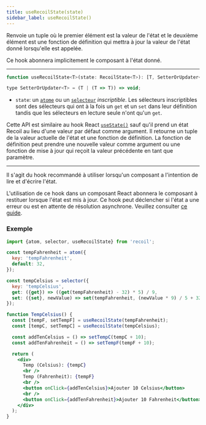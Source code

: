 ```yaml
---
title: useRecoilState(state)
sidebar_label: useRecoilState()
---
```


Renvoie un tuple où le premier élément est la valeur de l'état et le deuxième élément est une fonction de définition qui mettra à jour la valeur de l'état donné lorsqu'elle est appelée.

Ce hook abonnera implicitement le composant à l'état donné.

---

```jsx
function useRecoilState<T>(state: RecoilState<T>): [T, SetterOrUpdater<T>];

type SetterOrUpdater<T> = (T | (T => T)) => void;
```

- `state`: un [`atome`](/docs/api-reference/core/atom) ou un [`selecteur`](/docs/api-reference/core/selector) _inscriptible_. Les sélecteurs inscriptibles sont des sélecteurs qui ont à la fois un `get` et un `set` dans leur définition tandis que les sélecteurs en lecture seule n'ont qu'un `get`.

Cette API est similaire au hook React [`useState()`](https://reactjs.org/docs/hooks-reference.html#usestate) sauf qu'il prend un état Recoil au lieu d'une valeur par défaut comme argument. Il retourne un tuple de la valeur actuelle de l'état et une fonction de définition. La fonction de définition peut prendre une nouvelle valeur comme argument ou une fonction de mise à jour qui reçoit la valeur précédente en tant que paramètre.

---

Il s'agit du hook recommandé à utiliser lorsqu'un composant a l'intention de lire et d'écrire l'état.

L'utilisation de ce hook dans un composant React abonnera le composant à restituer lorsque l'état est mis à jour. Ce hook peut déclencher si l'état a une erreur ou est en attente de résolution asynchrone. Veuillez consulter [ce guide](/docs/guides/asynchronous-data-queries).

### Exemple

```jsx
import {atom, selector, useRecoilState} from 'recoil';

const tempFahrenheit = atom({
  key: 'tempFahrenheit',
  default: 32,
});

const tempCelsius = selector({
  key: 'tempCelsius',
  get: ({get}) => ((get(tempFahrenheit) - 32) * 5) / 9,
  set: ({set}, newValue) => set(tempFahrenheit, (newValue * 9) / 5 + 32),
});

function TempCelsius() {
  const [tempF, setTempF] = useRecoilState(tempFahrenheit);
  const [tempC, setTempC] = useRecoilState(tempCelsius);

  const addTenCelsius = () => setTempC(tempC + 10);
  const addTenFahrenheit = () => setTempF(tempF + 10);

  return (
    <div>
      Temp (Celsius): {tempC}
      <br />
      Temp (Fahrenheit): {tempF}
      <br />
      <button onClick={addTenCelsius}>Ajouter 10 Celsius</button>
      <br />
      <button onClick={addTenFahrenheit}>Ajouter 10 Fahrenheit</button>
    </div>
  );
}
```
